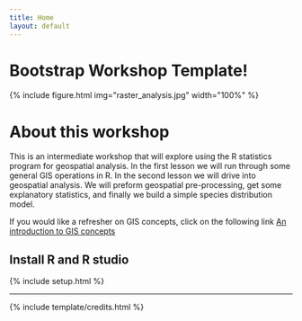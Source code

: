```yaml
---
title: Home
layout: default
---
```


# Bootstrap Workshop Template!

{% include figure.html img="raster_analysis.jpg" width="100%" %}

# About this workshop

This is an intermediate workshop that will explore using the R statistics program for geospatial analysis.
In the first lesson we will run through some general GIS operations in R.
In the second lesson we will drive into geospatial analysis. We will preform geospatial pre-processing, get some explanatory statistics, and finally we build a simple species distribution model.

If you would like a refresher on GIS concepts, click on the following link <a href='https://datacarpentry.org/organization-geospatial/'>An introduction to GIS concepts</a>


## Install R and R studio

{% include setup.html %}

------

{% include template/credits.html %}
